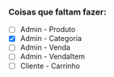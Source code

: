 ### Coisas que faltam fazer:
- [ ] Admin - Produto
- [x] Admin - Categoria
- [ ] Admin - Venda
- [ ] Admin - VendaItem
- [ ] Cliente - Carrinho 